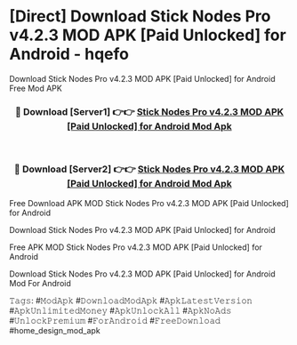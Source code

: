 # [Direct] Download Stick Nodes Pro v4.2.3 MOD APK [Paid Unlocked] for Android - hqefo
Download Stick Nodes Pro v4.2.3 MOD APK [Paid Unlocked] for Android Free Mod APK

<div align="center">
<h3>🔴 Download [Server1] 👉👉 <a href="https://apk-comot.site?title=Stick_Nodes_Pro_v4.2.3_MOD_APK_[Paid_Unlocked]_for_Android">Stick Nodes Pro v4.2.3 MOD APK [Paid Unlocked] for Android Mod Apk</a></h3><br>

<h3>🔴 Download [Server2] 👉👉 <a href="https://apk-comot.site?title=Stick_Nodes_Pro_v4.2.3_MOD_APK_[Paid_Unlocked]_for_Android">Stick Nodes Pro v4.2.3 MOD APK [Paid Unlocked] for Android Mod Apk</a></h3>
</div>


Free Download APK MOD Stick Nodes Pro v4.2.3 MOD APK [Paid Unlocked] for Android

Download Stick Nodes Pro v4.2.3 MOD APK [Paid Unlocked] for Android 

Free APK MOD Stick Nodes Pro v4.2.3 MOD APK [Paid Unlocked] for Android 

Download Stick Nodes Pro v4.2.3 MOD APK [Paid Unlocked] for Android Mod For Android

𝚃𝚊𝚐𝚜: #𝙼𝚘𝚍𝙰𝚙𝚔 #𝙳𝚘𝚠𝚗𝚕𝚘𝚊𝚍𝙼𝚘𝚍𝙰𝚙𝚔 #𝙰𝚙𝚔𝙻𝚊𝚝𝚎𝚜𝚝𝚅𝚎𝚛𝚜𝚒𝚘𝚗 #𝙰𝚙𝚔𝚄𝚗𝚕𝚒𝚖𝚒𝚝𝚎𝚍𝙼𝚘𝚗𝚎𝚢 #𝙰𝚙𝚔𝚄𝚗𝚕𝚘𝚌𝚔𝙰𝚕𝚕 #𝙰𝚙𝚔𝙽𝚘𝙰𝚍𝚜 #𝚄𝚗𝚕𝚘𝚌𝚔𝙿𝚛𝚎𝚖𝚒𝚞𝚖 #𝙵𝚘𝚛𝙰𝚗𝚍𝚛𝚘𝚒𝚍 #𝙵𝚛𝚎𝚎𝙳𝚘𝚠𝚗𝚕𝚘𝚊𝚍 #home_design_mod_apk